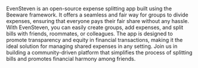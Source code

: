 EvenSteven is an open-source expense splitting app built using the Beeware framework. It offers a seamless and fair way for groups to divide expenses, ensuring that everyone pays their fair share without any hassle. With EvenSteven, you can easily create groups, add expenses, and split bills with friends, roommates, or colleagues. The app is designed to promote transparency and equity in financial transactions, making it the ideal solution for managing shared expenses in any setting. Join us in building a community-driven platform that simplifies the process of splitting bills and promotes financial harmony among friends.
